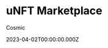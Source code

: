 ---
title: uNFT Marketplace
github: https://github.com/cosmicjs/unft-marketplace
demo: https://unft-marketplace.vercel.app/
author: Cosmic
author_link: https://github.com/cosmicjs
date: 2023-04-02T00:00:00.000Z
description: >-
  The uNFT Marketplace is a template that you can use to start your own digital
  art marketplace.
ssg:
  - Nextjs
css: null
cms:
  - Cosmic CMS
category:
  - Business
draft: false
publish_date: '2022-06-06T18:07:55Z'
update_date: '2022-09-07T13:17:59Z'
github_star: 17
github_fork: 7
---